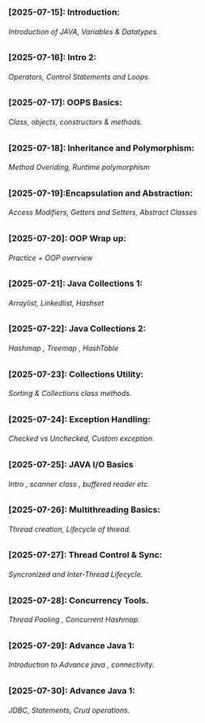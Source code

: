 ### [2025-07-15]: Introduction:
###### Introduction of JAVA, Variables & Datatypes.
### [2025-07-16]: Intro 2:
###### Operators, Control Statements  and Loops.
### [2025-07-17]:  OOPS Basics: 
###### Class, objects, constructors & methods.
### [2025-07-18]: Inheritance and Polymorphism:
###### Method Overiding, Runtime polymorphism
### [2025-07-19]:Encapsulation and Abstraction:
###### Access Modifiers, Getters and Setters, Abstract Classes
### [2025-07-20]: OOP Wrap up:
###### Practice + OOP overview
### [2025-07-21]: Java Collections 1:
###### Arraylist, Linkedlist, Hashset
### [2025-07-22]: Java Collections 2:
###### Hashmap , Treemap , HashTable
### [2025-07-23]: Collections Utility: 
###### Sorting & Collections class methods.
### [2025-07-24]: Exception Handling:
###### Checked vs Unchecked, Custom exception.
### [2025-07-25]: JAVA I/O Basics
###### Intro , scanner class , buffered reader etc.
### [2025-07-26]: Multithreading Basics:
###### Thread creation, Lifecycle of thread.
### [2025-07-27]: Thread Control & Sync:
###### Syncronized and Inter-Thread Lifecycle.
### [2025-07-28]: Concurrency Tools.
###### Thread Pooling , Concurrent Hashmap.
### [2025-07-29]: Advance Java 1:
###### Introduction to Advance java , connectivity.
### [2025-07-30]: Advance Java 1:
###### JDBC, Statements, Crud operations.
